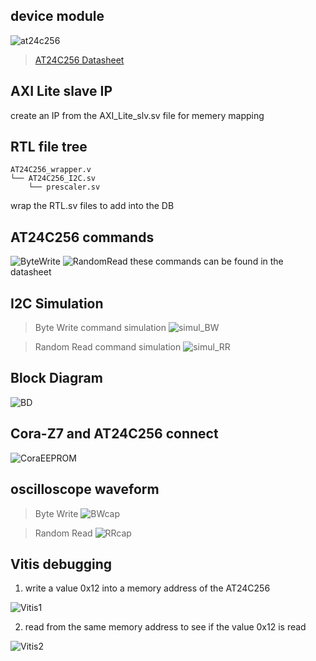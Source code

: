 ## device module
![at24c256](https://github.com/Taeho-Cho/FPGA/assets/57129682/b466a221-2657-4e11-b12b-514313c54400)
> [AT24C256 Datasheet](https://pdf1.alldatasheet.co.kr/datasheet-pdf/view/574755/ATMEL/AT24C256.html)

## AXI Lite slave IP
create an IP from the AXI_Lite_slv.sv file for memery mapping

## RTL file tree
```
AT24C256_wrapper.v
└── AT24C256_I2C.sv
    └── prescaler.sv
```
wrap the RTL.sv files to add into the DB

## AT24C256 commands
![ByteWrite](https://github.com/Taeho-Cho/FPGA/assets/57129682/a2293599-5a30-4ae5-adce-46762bcc0950)
![RandomRead](https://github.com/Taeho-Cho/FPGA/assets/57129682/d8bf3a57-caf5-4540-bd90-63470a2891d6)
these commands can be found in the datasheet

## I2C Simulation
> Byte Write command simulation
![simul_BW](https://github.com/Taeho-Cho/FPGA/assets/57129682/57f2c450-25ad-4285-a047-7d29bd4ead17)

> Random Read command simulation
![simul_RR](https://github.com/Taeho-Cho/FPGA/assets/57129682/e027fe55-f8f5-4b97-93c7-eff6648300ac)


## Block Diagram
![BD](https://github.com/Taeho-Cho/FPGA/assets/57129682/db42c99b-d942-49af-b1c4-3320ca019a49)

## Cora-Z7 and AT24C256 connect
![CoraEEPROM](https://github.com/Taeho-Cho/FPGA/assets/57129682/41700a46-ee67-4b9d-a851-d9598297661c)

## oscilloscope waveform
> Byte Write
![BWcap](https://github.com/Taeho-Cho/FPGA/assets/57129682/987a01a3-3ffc-4099-9066-288df4dd1589)

> Random Read
![RRcap](https://github.com/Taeho-Cho/FPGA/assets/57129682/67be3b50-9fde-4beb-bcd2-21b3e7136cd7)

## Vitis debugging

1. write a value 0x12 into a memory address of the AT24C256

![Vitis1](https://github.com/Taeho-Cho/FPGA/assets/57129682/16773a7b-088e-4a0d-9ec3-ab1b50daeabd)

2. read from the same memory address to see if the value 0x12 is read

![Vitis2](https://github.com/Taeho-Cho/FPGA/assets/57129682/62e511c7-61db-4eca-af16-f8d4706215c3)
